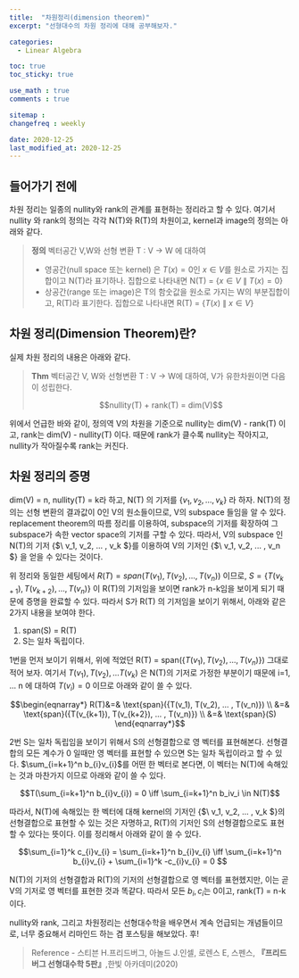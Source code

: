 ```yaml
---
title:  "차원정리(dimension theorem)"
excerpt: "선형대수의 차원 정리에 대해 공부해보자."

categories:
  - Linear Algebra

toc: true
toc_sticky: true

use_math : true
comments : true

sitemap :
changefreq : weekly

date: 2020-12-25
last_modified_at: 2020-12-25
---
```


## 들어가기 전에

차원 정리는 일종의 nullity와 rank의 관계를 표현하는 정리라고 할 수 있다. 여기서 nullity 와 rank의 정의는 각각 N(T)와 R(T)의 차원이고, kernel과 image의 정의는 아래와 같다.

> **정의** 벡터공간 V,W와 선형 변환 T : V $\to$ W 에 대하여
> - 영공간(null space 또는 kernel) 은 $T(x) = 0$인 $x \in V$를 원소로 가지는 집합이고 N(T)라 표기하나. 집합으로 나타내면 N(T) = {$x \in V \ \| \ T(x) = 0$}
> - 상공간(range 또는 image)은 T의 함숫값을 원소로 가지는 W의 부분집합이고, R(T)라 표기한다. 집합으로 나타내면 R(T) = {$T(x) \ \| \ x \in V$}


## 차원 정리(Dimension Theorem)란?

실제 차원 정리의 내용은 아래와 같다.

>**Thm** 벡터공간 V, W와 선형변환 T : V $\to$ W에 대하여, V가 유한차원이면 다음이 성립한다.
> <center>$$nullity(T) + rank(T) = dim(V)$$</center>

위에서 언급한 바와 같이, 정의역 V의 차원을 기준으로 nullity는 dim(V) - rank(T) 이고, rank는 dim(V) - nullity(T) 이다. 때문에 rank가 클수록 nullity는 작아지고, nullity가 작아질수록 rank는 커진다.




## 차원 정리의 증명

dim(V) = n, nullity(T) = k라 하고, N(T) 의 기저를 {$v_1, v_2, ... , v_k$} 라 하자.
N(T)의 정의는 선형 변환의 결과값이 0인 V의 원소들이므로, V의 subspace 들임을 알 수 있다.
replacement theorem의 따름 정리를 이용하여, subspace의 기저를 확장하여 그 subspace가 속한 vector space의 기저를 구할 수 있다.
따라서, V의 subspace 인 N(T)의 기저 {$\ v_1, v_2, ... , v_k \$}를 이용하여 V의 기저인 {$\ v_1, v_2, ... , v_n \$} 을 얻을 수 있다는 것이다.

위 정리와 동일한 세팅에서 $R(T) = span({T(v_1), T(v_2), ... , T(v_n)})$ 이므로, $S = \{T(v_{k+1}), T(v_{k+2}), ... , T(v_{n})\}$ 이 R(T)의 기저임을 보이면 rank가 n-k임을 보이게 되기 때문에
증명을 완료할 수 있다. 따라서 S가 R(T) 의 기저임을 보이기 위해서, 아래와 같은 2가지 내용을 보여야 한다.

1. span(S) = R(T)
2. S는 일차 독립이다.

1번을 먼저 보이기 위해서, 위에 적었던 R(T) = span({$T(v_1), T(v_2), ... , T(v_n)$}) 그대로 적어 보자. 여기서 $T(v_1), T(v_2), ... T(v_k)$ 은 N(T)의 기저로 가정한 부분이기 때문에
i=1, ... n 에 대하여 $T(v_i) = 0$ 이므로 아래와 같이 쓸 수 있다.

$$\begin{eqnarray*}
 R(T)&=& \text{span}({T(v_1), T(v_2), ... , T(v_n)}) \\
     &=& \text{span}({T(v_{k+1}), T(v_{k+2}), ... , T(v_n)}) \\
     &=& \text{span}(S)
\end{eqnarray*}$$

2번 S는 일차 독립임을 보이기 위해서 S의 선형결합으로 영 벡터를 표현해본다. 선형결합의 모든 계수가 0 일때만 영 벡터를 표현할 수 있으면 S는 일차 독립이라고 할 수 있다.
$\sum_{i=k+1}^n b_{i}v_{i}$를 어떤 한 벡터로 본다면, 이 벡터는 N(T)에 속해있는 것과 마찬가지 이므로 아래와 같이 쓸 수 있다.

$$T(\sum_{i=k+1}^n b_{i}v_{i}) = 0 \iff \sum_{i=k+1}^n b_iv_i \in N(T)$$

따라서, N(T)에 속해있는 한 벡터에 대해 kernel의 기저인 {$\ v_1, v_2, ... , v_k \$}의 선형결합으로 표현할 수 있는 것은 자명하고, R(T)의 기저인 S의 선형결합으로도 표현할 수 있다는 뜻이다.
이를 정리해서 아래와 같이 쓸 수 있다.

$$\sum_{i=1}^k c_{i}v_{i} = \sum_{i=k+1}^n b_{i}v_{i} \iff \sum_{i=k+1}^n b_{i}v_{i} + \sum_{i=1}^k -c_{i}v_{i} = 0  $$

N(T)의 기저의 선형결합과 R(T)의 기저의 선형결합으로 영 벡터를 표현헸지만, 이는 곧 V의 기저로 영 벡터를 표현한 것과 똑같다.
따라서 모든 $b_i, c_i$는 0이고, rank(T) = n-k이다.

nullity와 rank, 그리고 차원정리는 선형대수학을 배우면서 계속 언급되는 개념들이므로, 너무 중요해서 리마인드 하는 겸 포스팅을 해보았다. 후!

>Reference
>\- 스티븐 H.프리드버그, 아놀드 J.인셀, 로렌스 E, 스펜스, **『**프리드버그 선형대수학 5판**』**,한빛 아카데미(2020)
